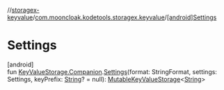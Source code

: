 //[storagex-keyvalue](../../index.md)/[com.mooncloak.kodetools.storagex.keyvalue](index.md)/[[android]Settings]([android]-settings.md)

# Settings

[android]\
fun [KeyValueStorage.Companion](-key-value-storage/-companion/index.md).[Settings]([android]-settings.md)(format: StringFormat, settings: Settings, keyPrefix: [String](https://kotlinlang.org/api/latest/jvm/stdlib/kotlin/-string/index.html)? = null): [MutableKeyValueStorage](-mutable-key-value-storage/index.md)&lt;[String](https://kotlinlang.org/api/latest/jvm/stdlib/kotlin/-string/index.html)&gt;
